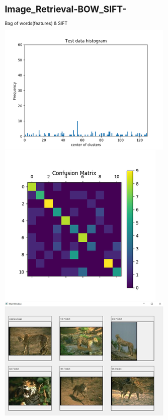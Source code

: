 # Image_Retrieval-BOW_SIFT-
Bag of words(features) &amp; SIFT 


![Histogram of words](./img/histogram.png)
![Confusion_matrix](./img/confusion_matrix.png)
![GUI(Result)](./img/gui.png)
